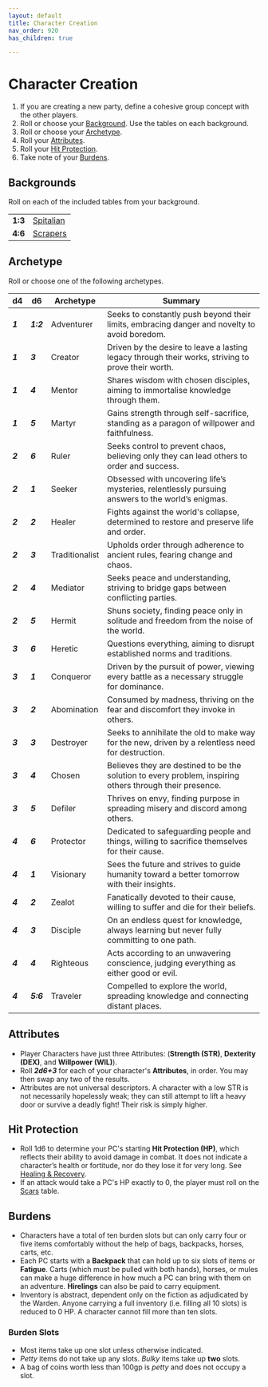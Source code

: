 ```yaml
---
layout: default
title: Character Creation
nav_order: 920
has_children: true

---
```


# Character Creation

1. If you are creating a new party, define a cohesive group concept with the other players.
2. Roll or choose your [Background](#backgrounds). Use the tables on each background.
3. Roll or choose your [Archetype](#archetype).
4. Roll your [Attributes](#attributes).
5. Roll your [Hit Protection](#hit-protection).
6. Take note of your [Burdens](#burdens).

## Backgrounds

Roll on each of the included tables from your background.

|         |                                                           |
| ------- | --------------------------------------------------------- |
| **1:3** | [Spitalian](character-creation/backgrounds/spitalians.md) |
| **4:6** | [Scrapers](character-creation/backgrounds/scrapers.md)    |

## Archetype

Roll or choose one of the following archetypes.

| d4      | d6        | Archetype      | Summary                                                                                                  |
| ------- | --------- | -------------- | -------------------------------------------------------------------------------------------------------- |
| ***1*** | ***1:2*** | Adventurer     | Seeks to constantly push beyond their limits, embracing danger and novelty to avoid boredom.             |
| ***1*** | ***3***   | Creator        | Driven by the desire to leave a lasting legacy through their works, striving to prove their worth.       |
| ***1*** | ***4***   | Mentor         | Shares wisdom with chosen disciples, aiming to immortalise knowledge through them.                       |
| ***1*** | ***5***   | Martyr         | Gains strength through self-sacrifice, standing as a paragon of willpower and faithfulness.              |
| ***2*** | ***6***   | Ruler          | Seeks control to prevent chaos, believing only they can lead others to order and success.                |
| ***2*** | ***1***   | Seeker         | Obsessed with uncovering life’s mysteries, relentlessly pursuing answers to the world’s enigmas.         |
| ***2*** | ***2***   | Healer         | Fights against the world's collapse, determined to restore and preserve life and order.                  |
| ***2*** | ***3***   | Traditionalist | Upholds order through adherence to ancient rules, fearing change and chaos.                              |
| ***2*** | ***4***   | Mediator       | Seeks peace and understanding, striving to bridge gaps between conflicting parties.                      |
| ***2*** | ***5***   | Hermit         | Shuns society, finding peace only in solitude and freedom from the noise of the world.                   |
| ***3*** | ***6***   | Heretic        | Questions everything, aiming to disrupt established norms and traditions.                                |
| ***3*** | ***1***   | Conqueror      | Driven by the pursuit of power, viewing every battle as a necessary struggle for dominance.              |
| ***3*** | ***2***   | Abomination    | Consumed by madness, thriving on the fear and discomfort they invoke in others.                          |
| ***3*** | ***3***   | Destroyer      | Seeks to annihilate the old to make way for the new, driven by a relentless need for destruction.        |
| ***3*** | ***4***   | Chosen         | Believes they are destined to be the solution to every problem, inspiring others through their presence. |
| ***3*** | ***5***   | Defiler        | Thrives on envy, finding purpose in spreading misery and discord among others.                           |
| ***4*** | ***6***   | Protector      | Dedicated to safeguarding people and things, willing to sacrifice themselves for their cause.            |
| ***4*** | ***1***   | Visionary      | Sees the future and strives to guide humanity toward a better tomorrow with their insights.              |
| ***4*** | ***2***   | Zealot         | Fanatically devoted to their cause, willing to suffer and die for their beliefs.                         |
| ***4*** | ***3***   | Disciple       | On an endless quest for knowledge, always learning but never fully committing to one path.               |
| ***4*** | ***4***   | Righteous      | Acts according to an unwavering conscience, judging everything as either good or evil.                   |
| ***4*** | ***5:6*** | Traveler       | Compelled to explore the world, spreading knowledge and connecting distant places.                       |

## Attributes

- Player Characters have just three Attributes: (**Strength (STR)**, **Dexterity (DEX)**, and **Willpower (WIL)**). 
- Roll ***2d6+3*** for each of your character's **Attributes**, in order. You may then swap any two of the results. 
- Attributes are not universal descriptors. A character with a low STR is not necessarily hopelessly weak; they can still attempt to lift a heavy door or survive a deadly fight! Their risk is simply higher. 

## Hit Protection

- Roll 1d6 to determine your PC's starting **Hit Protection (HP)**, which reflects their ability to avoid damage in combat. It does not indicate a character’s health or fortitude, nor do they lose it for very long. See [Healing & Recovery](core-rules.md#Healing%20&%20Recovery). 
- If an attack would take a PC's HP exactly to 0, the player must roll on the [Scars](core-rules.md#Scars) table.

## Burdens

- Characters have a total of ten burden slots but can only carry four or five items comfortably without the help of bags, backpacks, horses, carts, etc.
- Each PC starts with a **Backpack** that can hold up to six slots of items or **Fatigue**. Carts (which must be pulled with both hands), horses, or mules can make a huge difference in how much a PC can bring with them on an adventure. **Hirelings** can also be paid to carry equipment. 
- Inventory is abstract, dependent only on the fiction as adjudicated by the Warden. Anyone carrying a full inventory (i.e. filling all 10 slots) is reduced to 0 HP. A character cannot fill more than ten slots.

### Burden Slots

- Most items take up one slot unless otherwise indicated. 
- _Petty_ items do not take up any slots. _Bulky_ items take up **two** slots. 
- A bag of coins worth less than 100gp is _petty_ and does not occupy a slot.
